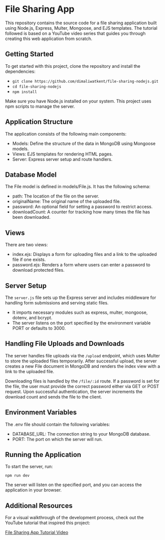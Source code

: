 # File Sharing App

This repository contains the source code for a file sharing application built using Node.js, Express, Multer, Mongoose, and EJS templates. The tutorial followed is based on a YouTube video series that guides you through creating this web application from scratch.

## Getting Started

To get started with this project, clone the repository and install the dependencies:

- `git clone https://github.com/dimaliwatkent/file-sharing-nodejs.git`
- `cd file-sharing-nodejs`
- `npm install`

Make sure you have Node.js installed on your system. This project uses npm scripts to manage the server.

## Application Structure

The application consists of the following main components:

- Models: Define the structure of the data in MongoDB using Mongoose models.
- Views: EJS templates for rendering HTML pages.
- Server: Express server setup and route handlers.

## Database Model

The File model is defined in models/File.js. It has the following schema:

- path: The location of the file on the server.
- originalName: The original name of the uploaded file.
- password: An optional field for setting a password to restrict access.
- downloadCount: A counter for tracking how many times the file has been downloaded.

## Views

There are two views:

- index.ejs: Displays a form for uploading files and a link to the uploaded file if one exists.
- password.ejs: Renders a form where users can enter a password to download protected files.

## Server Setup

The `server.js` file sets up the Express server and includes middleware for handling form submissions and serving static files.

- It imports necessary modules such as express, multer, mongoose, dotenv, and bcrypt.
- The server listens on the port specified by the environment variable PORT or defaults to 3000.

## Handling File Uploads and Downloads

The server handles file uploads via the `/upload` endpoint, which uses Multer to store the uploaded files temporarily. After successful upload, the server creates a new File document in MongoDB and renders the index view with a link to the uploaded file.

Downloading files is handled by the `/file/:id` route. If a password is set for the file, the user must provide the correct password either via GET or POST request. Upon successful authentication, the server increments the download count and sends the file to the client.

## Environment Variables

The .env file should contain the following variables:

- DATABASE_URL: The connection string to your MongoDB database.
- PORT: The port on which the server will run.

## Running the Application

To start the server, run:

`npm run dev`

The server will listen on the specified port, and you can access the application in your browser.

## Additional Resources

For a visual walkthrough of the development process, check out the YouTube tutorial that inspired this project:

[File Sharing App Tutorial Video](https://youtu.be/AHXFMu8xVsc?si=B0roN2_yWdHBjkfU)
